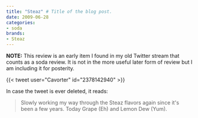 ```yaml
---
title: "Steaz" # Title of the blog post.
date: 2009-06-28
categories:
- soda
brands:
- Steaz
---
```


**NOTE:** This review is an early item I found in my old Twitter stream that counts as a soda review. It is not in the more useful later form of review but I am including it for posterity.

{{< tweet user="Cavorter" id="2378142940" >}}

In case the tweet is ever deleted, it reads:
> Slowly working my way through the Steaz flavors again since it's been a few years. Today Grape (Eh) and Lemon Dew (Yum).